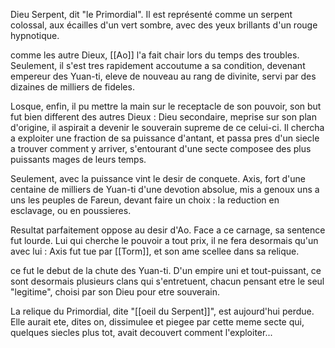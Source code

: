 Dieu Serpent, dit "le Primordial". 
Il est représenté comme un serpent colossal, aux écailles d'un vert sombre, avec des yeux brillants d'un rouge hypnotique.

comme les autre Dieux, [[Ao]] l'a fait chair lors du temps des troubles. Seulement, il s'est tres rapidement accoutume a sa condition, devenant empereur des Yuan-ti, eleve de nouveau au rang de divinite, servi par des dizaines de milliers de fideles.

Losque, enfin, il pu mettre la main sur le receptacle de son pouvoir, son but fut bien different des autres Dieux : Dieu secondaire, meprise sur son plan d'origine, il aspirait a devenir le souverain supreme de ce celui-ci. Il chercha a exploiter une fraction de sa puissance d'antant, et passa pres d'un siecle a trouver comment y arriver, s'entourant d'une secte composee des plus puissants mages de leurs temps. 

Seulement, avec la puissance vint le desir de conquete. Axis, fort d'une centaine de milliers de Yuan-ti d'une devotion absolue, mis a genoux uns a uns les peuples de Fareun, devant faire un choix :
la reduction en esclavage, ou en poussieres.

Resultat parfaitement oppose au desir d'Ao. Face a ce carnage, sa sentence fut lourde. Lui qui cherche le pouvoir a tout prix, il ne fera desormais qu'un avec lui : Axis fut tue par [[Torm]], et son ame scellee dans sa relique. 

ce fut le debut de la chute des Yuan-ti. D'un empire uni et tout-puissant, ce sont desormais plusieurs clans qui s'entretuent, chacun pensant etre le seul "legitime", choisi par son Dieu pour etre souverain.

La relique du Primordial, dite "[[oeil du Serpent]]", est aujourd'hui perdue. Elle aurait ete, dites on, dissimulee et piegee par cette meme secte qui, quelques siecles plus tot, avait decouvert comment l'exploiter...  


